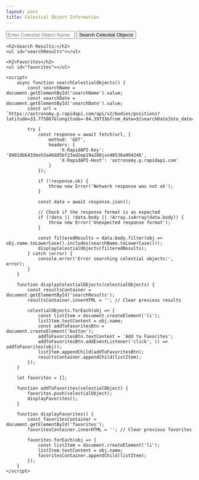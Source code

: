 ```yaml
---
layout: post
title: Celestial Object Information
---
```


<html lang="en">
<head>
    <meta charset="UTF-8">
    <meta http-equiv="X-UA-Compatible" content="IE=edge">
    <meta name="viewport" content="width=device-width, initial-scale=1.0">
    <title>Astronomy App</title>
</head>

<body>
    <input type="text" id="searchName" placeholder="Enter Celestial Object Name">
    <button onclick="searchCelestialObjects()">Search Celestial Objects</button>

    <h2>Search Results:</h2>
    <ul id="searchResults"></ul>

    <h2>Favorites</h2>
    <ul id="favorites"></ul>

    <script>
        async function searchCelestialObjects() {
            const searchName = document.getElementById('searchName').value;
            const searchDate = document.getElementById('searchDate').value;
            const url = `https://astronomy.p.rapidapi.com/api/v2/bodies/positions?latitude=33.775867&longitude=-84.39733&from_date=${searchDate}&to_date=${searchDate}&elevation=166&time=12%3A00%3A00`;

            try {
                const response = await fetch(url, {
                    method: 'GET',
                    headers: {
                        'X-RapidAPI-Key': '8401db6433msh3a46dd5bf23ad2ep19a280jsn48536a994246',
                        'X-RapidAPI-Host': 'astronomy.p.rapidapi.com'
                    }
                });

                if (!response.ok) {
                    throw new Error('Network response was not ok');
                }

                const data = await response.json();

                // Check if the response format is as expected
                if (!data || !data.body || !Array.isArray(data.body)) {
                    throw new Error('Unexpected response format');
                }

                const filteredResults = data.body.filter(obj => obj.name.toLowerCase().includes(searchName.toLowerCase()));
                displayCelestialObjects(filteredResults);
            } catch (error) {
                console.error('Error searching celestial objects:', error);
            }
        }

        function displayCelestialObjects(celestialObjects) {
            const resultsContainer = document.getElementById('searchResults');
            resultsContainer.innerHTML = ''; // Clear previous results

            celestialObjects.forEach(obj => {
                const listItem = document.createElement('li');
                listItem.textContent = obj.name;
                const addToFavoritesBtn = document.createElement('button');
                addToFavoritesBtn.textContent = 'Add to Favorites';
                addToFavoritesBtn.addEventListener('click', () => addToFavorites(obj));
                listItem.appendChild(addToFavoritesBtn);
                resultsContainer.appendChild(listItem);
            });
        }

        let favorites = [];

        function addToFavorites(celestialObject) {
            favorites.push(celestialObject);
            displayFavorites();
        }

        function displayFavorites() {
            const favoritesContainer = document.getElementById('favorites');
            favoritesContainer.innerHTML = ''; // Clear previous favorites

            favorites.forEach(obj => {
                const listItem = document.createElement('li');
                listItem.textContent = obj.name;
                favoritesContainer.appendChild(listItem);
            });
        }
    </script>
</body>

</html>